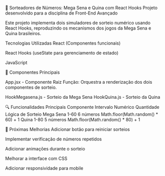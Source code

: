 🎰 Sorteadores de Números: Mega Sena e Quina com React Hooks
Projeto desenvolvido para a disciplina de Front-End Avançado

Este projeto implementa dois simuladores de sorteio numérico usando React Hooks, reproduzindo os mecanismos dos jogos da Mega Sena e Quina brasileiros.

Tecnologias Utilizadas
React (Componentes funcionais)

React Hooks (useState para gerenciamento de estado)

JavaScript

🎯 Componentes Principais

App.jsx - Componente Raiz
Função: Orquestra a renderização dos dois componentes de sorteio.

HookMegasena.js - Sorteio da Mega Sena
HookQuina.js - Sorteio da Quina

🔍 Funcionalidades Principais
Componente	Intervalo Numérico	Quantidade	Lógica de Sorteio
Mega Sena	1-60	6 números	Math.floor(Math.random() * 60) + 1
Quina	1-80	5 números	Math.floor(Math.random() * 80) + 1

📌 Próximas Melhorias
Adicionar botão para reiniciar sorteios

Implementar verificação de números repetidos

Adicionar animações durante o sorteio

Melhorar a interface com CSS

Adicionar responsividade para mobile
